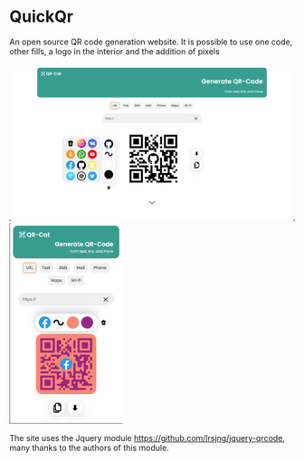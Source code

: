 # QuickQr
An open source QR code generation website. It is possible to use one code, other fills, a logo in the interior and the addition of pixels<br><br>
<img src='images/1.png' style="width:600px;"><img src='images/2.png' style="width:200px;">

The site uses the Jquery module https://github.com/lrsjng/jquery-qrcode, many thanks to the authors of this module.
